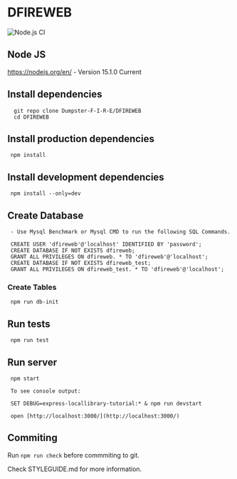 # DFIREWEB

![Node.js CI](https://github.com/Dumpster-F-I-R-E/DFIREWEB/workflows/Node.js%20CI/badge.svg?branch=master&event=push)

## Node JS

https://nodejs.org/en/ - Version 15.1.0 Current

## Install dependencies

      git repo clone Dumpster-F-I-R-E/DFIREWEB
      cd DFIREWEB

## Install production dependencies

     npm install

## Install development dependencies

     npm install --only=dev

## Create Database

     - Use Mysql Benchmark or Mysql CMD to run the following SQL Commands.

     CREATE USER 'dfireweb'@'localhost' IDENTIFIED BY 'password';
     CREATE DATABASE IF NOT EXISTS dfireweb;
     GRANT ALL PRIVILEGES ON dfireweb. * TO 'dfireweb'@'localhost';
     CREATE DATABASE IF NOT EXISTS dfireweb_test;
     GRANT ALL PRIVILEGES ON dfireweb_test. * TO 'dfireweb'@'localhost';

### Create Tables

     npm run db-init

## Run tests

     npm run test

## Run server

     npm start

     To see console output:

     SET DEBUG=express-locallibrary-tutorial:* & npm run devstart

     open [http://localhost:3000/](http://localhost:3000/)

## Commiting

Run `npm run check` before commmiting to git.

Check STYLEGUIDE.md for more information.
